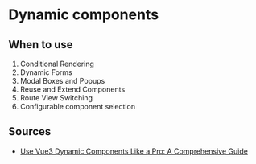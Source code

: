 # Dynamic components

## When to use

1. Conditional Rendering
2. Dynamic Forms
3. Modal Boxes and Popups
4. Reuse and Extend Components
5. Route View Switching
6. Configurable component selection

## Sources

- [Use Vue3 Dynamic Components Like a Pro: A Comprehensive Guide](https://javascript.plainenglish.io/use-vue3-dynamic-components-like-a-pro-920084acb35e)